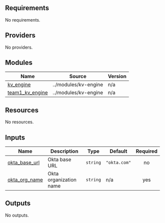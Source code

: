 <!-- BEGIN_TF_DOCS -->
## Requirements

No requirements.

## Providers

No providers.

## Modules

| Name | Source | Version |
|------|--------|---------|
| <a name="module_kv_engine"></a> [kv\_engine](#module\_kv\_engine) | ../modules/kv-engine | n/a |
| <a name="module_team1_kv_engine"></a> [team1\_kv\_engine](#module\_team1\_kv\_engine) | ../modules/kv-engine | n/a |

## Resources

No resources.

## Inputs

| Name | Description | Type | Default | Required |
|------|-------------|------|---------|:--------:|
| <a name="input_okta_base_url"></a> [okta\_base\_url](#input\_okta\_base\_url) | Okta base URL | `string` | `"okta.com"` | no |
| <a name="input_okta_org_name"></a> [okta\_org\_name](#input\_okta\_org\_name) | Okta organization name | `string` | n/a | yes |

## Outputs

No outputs.
<!-- END_TF_DOCS -->
